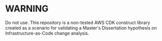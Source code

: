 # WARNING

Do not use. This repository is a non-tested AWS CDK construct library created as a scenario for validating a Master's Dissertation hypothesis on Infrastructure-as-Code change analysis.